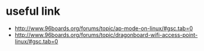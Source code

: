 # useful link
- http://www.96boards.org/forums/topic/ap-mode-on-linux/#gsc.tab=0
- http://www.96boards.org/forums/topic/dragonboard-wifi-access-point-linux/#gsc.tab=0
